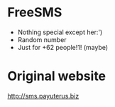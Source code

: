 # FreeSMS
+ Nothing special except her:') <br>
+ Random number <br>
+ Just for +62 people!1! (maybe)

# Original website
http://sms.payuterus.biz
